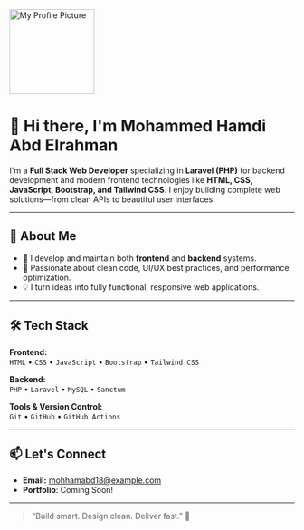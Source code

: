 <img src="https://i.imgur.com/ckasrLS.png" width="150" alt="My Profile Picture">

# 👋 Hi there, I'm Mohammed Hamdi Abd Elrahman

I'm a **Full Stack Web Developer** specializing in **Laravel (PHP)** for backend development and modern frontend technologies like **HTML, CSS, JavaScript, Bootstrap, and Tailwind CSS**. I enjoy building complete web solutions—from clean APIs to beautiful user interfaces.

---

## 🚀 About Me

- 🔧 I develop and maintain both **frontend** and **backend** systems.
- 🎯 Passionate about clean code, UI/UX best practices, and performance optimization.
- 💡 I turn ideas into fully functional, responsive web applications.

---

## 🛠️ Tech Stack

**Frontend:**  
`HTML` • `CSS` • `JavaScript` • `Bootstrap` • `Tailwind CSS`

**Backend:**  
`PHP` • `Laravel` • `MySQL` • `Sanctum`

**Tools & Version Control:**  
`Git` • `GitHub` • `GitHub Actions`

---

## 📫 Let's Connect

- **Email:** mohhamabd18@example.com
- **Portfolio**: Coming Soon!

---

> “Build smart. Design clean. Deliver fast.” 🚀

